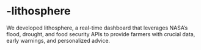 # -lithosphere
We developed lithosphere, a real-time dashboard that leverages NASA’s flood, drought, and food security APIs to provide farmers with crucial data, early warnings, and personalized advice. 
